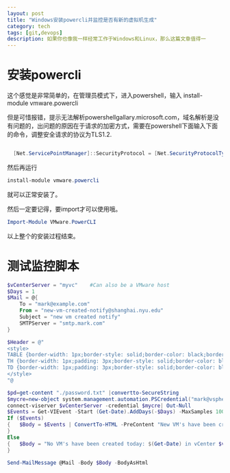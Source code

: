 ```yaml
---
layout: post
title: "Windows安装powercli并监控是否有新的虚拟机生成"
category: tech
tags: [git,devops]
description: 如果你也像我一样经常工作于Windows和Linux，那么这篇文章值得一
---
```


# 安装powercli

这个感觉是非常简单的，在管理员模式下，进入powershell，输入 install-module vmware.powercli

但是可惜报错，提示无法解析powershellgallary.microsoft.com，域名解析是没有问题的，出问题的原因在于请求的加密方式，需要在powershell下面输入下面的命令，调整安全请求的协议为TLS1.2.

```powershell

  [Net.ServicePointManager]::SecurityProtocol = [Net.SecurityProtocolType]::Tls12 
```

然后再运行

```powershell
install-module vmware.powercli
  ```

就可以正常安装了。

然后一定要记得，要import才可以使用哦。

```powershell
Import-Module VMware.PowerCLI
```

以上整个的安装过程结束。

# 测试监控脚本

```powershell
$vCenterServer = "myvc"    #Can also be a VMware host
$Days = 1
$Mail = @{
    To = "mark@example.com"
    From = "new-vm-created-notify@shanghai.nyu.edu"
    Subject = "new vm created notify"
    SMTPServer = "smtp.mark.com"
}

$Header = @"
<style>
TABLE {border-width: 1px;border-style: solid;border-color: black;border-collapse: collapse;}
TH {border-width: 1px;padding: 3px;border-style: solid;border-color: black;background-color: #6495ED;}
TD {border-width: 1px;padding: 3px;border-style: solid;border-color: black;}
</style>
"@

$pd=get-content "./password.txt" |convertto-SecureString
$mycre=new-object system.management.automation.PSCredential("mark@vsphere.local",$pd)
connect-viserver $vCenterServer -credential $mycre| Out-Null
$Events = Get-VIEvent -Start (Get-Date).AddDays(-$Days) -MaxSamples 100000 | Where {$_.Gettype().Name-eq "VmCreatedEvent" } | Sort CreatedTime -Descending | Select CreatedTime, UserName,FullformattedMessage #linux环境下，用Sort-Object替换Sort
If ($Events)
{   $Body = $Events | ConvertTo-HTML -PreContent "New VM's have been created:<br>" -Head $Header | Out-String
}
Else
{   $Body = "No VM's have been created today: $(Get-Date) in vCenter $vCenterServer"
}

Send-MailMessage @Mail -Body $Body -BodyAsHtml 
```
